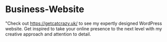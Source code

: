 # Business-Website
"Check out https://getcatcrazy.uk/ to see my expertly designed WordPress website. Get inspired to take your online presence to the next level with my creative approach and attention to detail.
